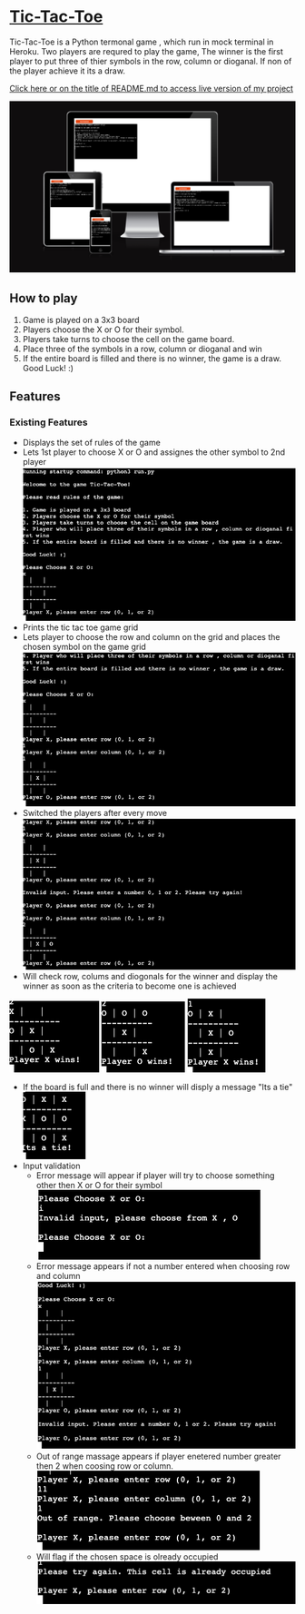 # [Tic-Tac-Toe](https://tic-tac-toe-svgint-bf602e1b6c57.herokuapp.com/)

Tic-Tac-Toe is a Python termonal game , which run in mock terminal in Heroku.
Two players are requred to play the game, The winner is the first player to put three of thier symbols in the row, column or dioganal. If non of the player achieve it its a draw.

[Click here or on the title of README.md to access live version of my project](https://tic-tac-toe-svgint-bf602e1b6c57.herokuapp.com/)

![Different screen devices with Tic-Tac-Toe](gallery/responsive.png)

## How to play

1. Game is played on a 3x3 board
2. Players choose the X or O for their symbol.
3. Players take turns to choose the cell on the game board.
4. Place three of the symbols in a row, column or dioganal and win
5. If the entire board is filled and there is no winner, the game is a draw. <br>
    Good Luck! :)

## Features

### Existing Features
 - Displays the set of rules of the game
 - Lets 1st player to choose X or O and assignes the other symbol to 2nd player
 ![Choosing player symbole](gallery/choosing_symbol.png)
 - Prints the tic tac toe game grid
 - Lets player to choose the row and column on the grid and places the chosen symbol on the game grid
 ![Placing players symbole on the grid](gallery/placing_move.png)
 - Switched the players after every move
 ![switching players](gallery/switching_players.png)
 - Will check row, colums and diogonals for the winner and display the winner as soon as the criteria to become one is achieved

 ![win dioganal](gallery/winDioganal.png)
 ![win row](gallery/winRow.png)
 ![win column](gallery/playerwinscolumn.png)
 - If the board is full and there is no winner will disply a message "Its a tie"
 ![displaying tie meassage](gallery/tie.png)
 - Input validation
   - Error message will appear if player will try to choose something other then X or O for their symbol
   ![player symbol error message](gallery/invalidPlayerSymbol.png)
   - Error message appears if not a number entered when choosing row and column
   ![Invalid input when choosing move](gallery/Invalid_input.png)
   - Out of range massage appears if player enetered number greater then 2 when coosing row or column.
   ![out of range error message](gallery/out_of_range.png)
   - Will flag if the chosen space is olready occupied
   ![existing move](gallery/alreadyOccupied.png)

   